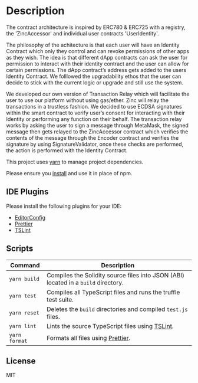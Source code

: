 # Description

The contract architecture is inspired by ERC780 & ERC725 with a registry, the 'ZincAccessor' and individual user contracts 'UserIdentity'.

The philosophy of the achitecture is that each user will have an Identity Contract which only they control and can revoke permissions of other apps as they wish. The idea is that different dApp contracts can ask the user for permission to interact with their identity contract and the user can allow for certain permissions. The dApp contract’s address gets added to the users Identity Contract. We folllowed the upgradability ethos that the user can decide to stick with the current logic or upgrade and still use the system. 

We developed our own version of Transaction Relay which will facilitate the user to use our platform without using gas/ether. Zinc will relay the transactions in a trustless fashion. We decided to use ECDSA signatures within the smart contract to verify user’s consent for interacting with their Identity or performing any function on their behalf. The transaction relay works by asking the user to sign a message through MetaMask, the signed message then gets relayed to the ZincAccessor contract which verifies the contents of the message through the Encoder contract and verifies the signature by using SignatureValidator, once these checks are performed, the action is performed with the Identity Contract.

This project uses [yarn][yarn] to manage project dependencies.

Please ensure you [install][yarn-install] and use it in place of npm.

## IDE Plugins

Please install the following plugins for your IDE:

* [EditorConfig](http://editorconfig.org/#download)
* [Prettier](https://prettier.io/docs/en/editors.html)
* [TSLint](https://palantir.github.io/tslint)

## Scripts

| Command       | Description                                                                        |
| ------------- | ---------------------------------------------------------------------------------- |
| `yarn build`  | Compiles the Solidity source files into JSON (ABI) located in a `build` directory. |
| `yarn test`   | Compiles all TypeScript files and runs the truffle test suite.                     |
| `yarn reset`  | Deletes the `build` directories and compiled `test.js` files.                      |
| `yarn lint`   | Lints the source TypeScript files using [TSLint][tslint].                          |
| `yarn format` | Formats all files using [Prettier][prettier].                                      |

[prettier]: https://prettier.io
[tslint]: https://palantir.github.io/tslint
[yarn]: https://yarnpkg.com
[yarn-install]: https://yarnpkg.com/en/docs/install

## License

MIT
